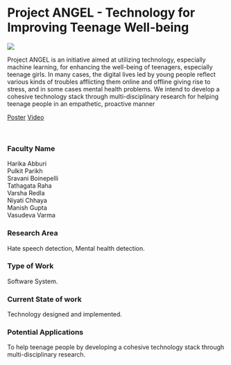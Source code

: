# Project ANGEL - Technology for Improving Teenage Well-being

![](https://i.imgur.com/nbbhzhW.png)

Project ANGEL is an initiative aimed at utilizing technology, especially machine learning, for enhancing the well-being of teenagers, especially teenage girls. In many cases, the digital lives led by young people reflect various kinds of troubles afflicting them online and offline giving rise to stress, and in some cases mental health problems. We intend to develop a cohesive technology stack through multi-disciplinary research for helping teenage people in an empathetic, proactive manner

[Poster](42.%20Project%20ANGEL%20-%20Technology%20for%20Improving%20Teenage%20Well-being.pdf)
[Video](https://youtu.be/S_RZex8OtKs)

<br>


### Faculty Name

Harika Abburi<br>
Pulkit Parikh<br>
Sravani Boinepelli<br>
Tathagata Raha<br>
Varsha Redla<br>
Niyati Chhaya<br>
Manish Gupta<br>
Vasudeva Varma


### Research Area

Hate speech detection, Mental health detection.


### Type of Work

Software System.


### Current State of work

Technology designed and implemented.


### Potential Applications

To help teenage people by developing a cohesive technology stack through multi-disciplinary research.
